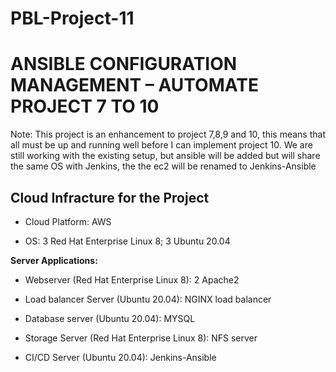 # PBL-Project-11

# ANSIBLE CONFIGURATION MANAGEMENT – AUTOMATE PROJECT 7 TO 10

Note: This project is an enhancement to project 7,8,9 and 10, this means that all must be up and running well before I can implement project 10. We are still working with the existing setup, but ansible will be added but will share the same OS with Jenkins, the the ec2 will be renamed to Jenkins-Ansible

## Cloud Infracture for the Project

* Cloud Platform: AWS

* OS: 3 Red Hat Enterprise Linux 8; 3 Ubuntu 20.04

**Server Applications:**

* Webserver (Red Hat Enterprise Linux 8): 2 Apache2

* Load balancer Server (Ubuntu 20.04): NGINX load balancer

* Database server (Ubuntu 20.04): MYSQL

* Storage Server (Red Hat Enterprise Linux 8): NFS server

* CI/CD Server (Ubuntu 20.04): Jenkins-Ansible